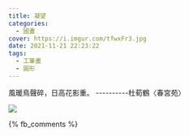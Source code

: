 ```yaml
---
title: 凝望
categories:
  - 國畫
cover: https://i.imgur.com/tfwxFr3.jpg
date: 2021-11-21 22:23:22
tags:
  - 工筆畫
  - 圓形
---
```


風暖鳥聲碎，日高花影重。
----------杜荀鶴〈春宮苑〉

![](https://i.imgur.com/tfwxFr3.jpg)

{% fb_comments %}
